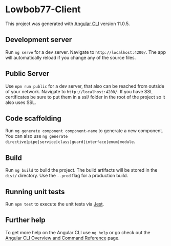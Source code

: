 # Lowbob77-Client
This project was generated with [Angular CLI](https://github.com/angular/angular-cli) version 11.0.5.
## Development server
Run `ng serve` for a dev server. Navigate to `http://localhost:4200/`. The app will automatically reload if you change any of the source files.
## Public Server
Use `npm run public` for a dev server, that also can be reached from outside of your network. Navigate to `http://localhost:4200/`.
If you have SSL certificates be sure to put them in a ssl/ folder in the root of the project so it also uses SSL.
## Code scaffolding
Run `ng generate component component-name` to generate a new component. You can also use `ng generate directive|pipe|service|class|guard|interface|enum|module`.
## Build
Run `ng build` to build the project. The build artifacts will be stored in the `dist/` directory. Use the `--prod` flag for a production build.
## Running unit tests
Run `npm test` to execute the unit tests via [Jest](https://jestjs.io).
## Further help
To get more help on the Angular CLI use `ng help` or go check out the [Angular CLI Overview and Command Reference](https://angular.io/cli) page.
